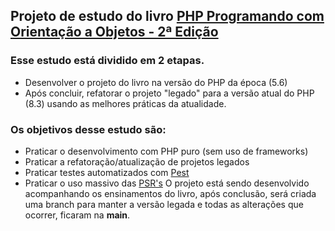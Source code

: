 ## Projeto de estudo do livro [PHP Programando com Orientação a Objetos - 2ª Edição](https://a.co/d/0iK3OTb)

### Esse estudo está dividido em 2 etapas.

- Desenvolver o projeto do livro na versão do PHP da época (5.6)
- Após concluir, refatorar o projeto "legado" para a versão atual do PHP (8.3) usando as melhores práticas da atualidade.

### Os objetivos desse estudo são:

- Praticar o desenvolvimento com PHP puro (sem uso de frameworks)
- Praticar a refatoração/atualização de projetos legados
- Praticar testes automatizados com [Pest](https://pestphp.com)
- Praticar o uso massivo das [PSR's](
https://www.php-fig.org/psr)
O projeto está sendo desenvolvido acompanhando os ensinamentos do livro, após conclusão, será criada uma branch para manter a versão legada e todas as alterações que ocorrer, ficaram na __main__.

